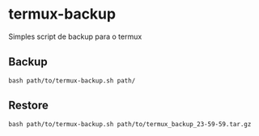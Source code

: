 # termux-backup
Simples script de backup para o termux

## Backup
    bash path/to/termux-backup.sh path/

## Restore
    bash path/to/termux-backup.sh path/to/termux_backup_23-59-59.tar.gz
